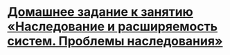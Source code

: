 # [Домашнее задание к занятию «Наследование и расширяемость систем. Проблемы наследования»](https://github.com/netology-code/javaqa-homeworks/tree/master/inheritance)
